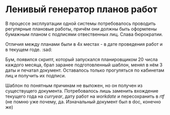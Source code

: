 # Ленивый генератор планов работ

В процессе эксплуатации одной системы потребовалось проводить регулярные плановые работы, причём они должны быть оформлены бумажным планом с подписями отвественных лиц. Слава бюрократии.

Отличия между планами были в 4х местах - в дате проведения работ и в текущем годе. :sad:

Бум, появился скрипт, который запускался планировщиком 20 числа каждого месяца, брал заранее подготовленный шаблон, менял в нём 3 даты и печатал документ. Оставалось только прогуляться по кабинетам лиц и получить их подписи.

Шаблон по понятным причинам не выложен, но он получен из существущего документа. Потребовалось лишь заменить вхождение текущего года на *curryear*, дату работ на *workdate* и пересохранить в *rtf* (не помню уже почему, да. Изначальный документ был в doc, конечно же)